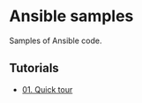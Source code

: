 # Ansible samples

Samples of Ansible code.

## Tutorials

* [01. Quick tour](./docs/01-quick-tour.md)

